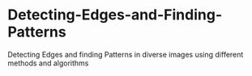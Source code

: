 # Detecting-Edges-and-Finding-Patterns
Detecting Edges and finding Patterns in diverse images using different methods and algorithms
